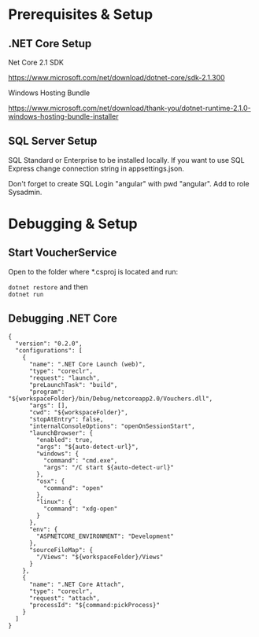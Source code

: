 # Prerequisites & Setup

## .NET Core Setup

Net Core 2.1 SDK

https://www.microsoft.com/net/download/dotnet-core/sdk-2.1.300

Windows Hosting Bundle

https://www.microsoft.com/net/download/thank-you/dotnet-runtime-2.1.0-windows-hosting-bundle-installer

## SQL Server Setup

SQL Standard or Enterprise to be installed locally. If you want to use SQL Express change connection string in appsettings.json.

Don't forget to create SQL Login "angular" with pwd "angular". Add to role Sysadmin.

# Debugging & Setup

## Start VoucherService

Open to the folder where \*.csproj is located and run:

`dotnet restore` and then  
`dotnet run`

## Debugging .NET Core

```
{
  "version": "0.2.0",
  "configurations": [
    {
      "name": ".NET Core Launch (web)",
      "type": "coreclr",
      "request": "launch",
      "preLaunchTask": "build",
      "program": "${workspaceFolder}/bin/Debug/netcoreapp2.0/Vouchers.dll",
      "args": [],
      "cwd": "${workspaceFolder}",
      "stopAtEntry": false,
      "internalConsoleOptions": "openOnSessionStart",
      "launchBrowser": {
        "enabled": true,
        "args": "${auto-detect-url}",
        "windows": {
          "command": "cmd.exe",
          "args": "/C start ${auto-detect-url}"
        },
        "osx": {
          "command": "open"
        },
        "linux": {
          "command": "xdg-open"
        }
      },
      "env": {
        "ASPNETCORE_ENVIRONMENT": "Development"
      },
      "sourceFileMap": {
        "/Views": "${workspaceFolder}/Views"
      }
    },
    {
      "name": ".NET Core Attach",
      "type": "coreclr",
      "request": "attach",
      "processId": "${command:pickProcess}"
    }
  ]
}
```
